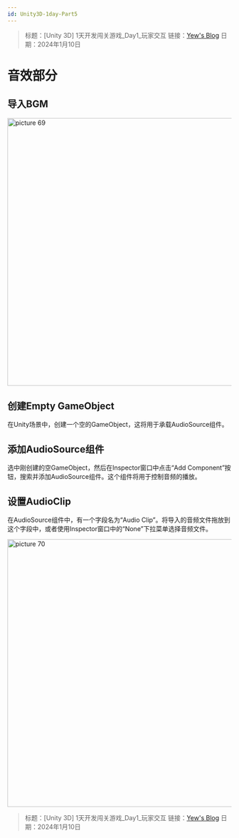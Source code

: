 ```yaml
---
id: Unity3D-1day-Part5
---
```


> 标题：[Unity 3D] 1天开发闯关游戏_Day1_玩家交互
> 链接：[Yew's Blog](http://ley.asia/)
> 日期：2024年1月10日

<!-- 图库：https://cdn.jsdelivr.net/gh/LeonYew-SWPU/FileTem@main -->

# 音效部分
## 导入BGM
<img alt="picture 69" src="https://cdn.jsdelivr.net/gh/LeonYew-SWPU/FileTem@main/imgs/2024/01/20240112-112853.jpg" width="600" />  

## 创建Empty GameObject
在Unity场景中，创建一个空的GameObject，这将用于承载AudioSource组件。

## 添加AudioSource组件
选中刚创建的空GameObject，然后在Inspector窗口中点击“Add Component”按钮，搜索并添加AudioSource组件。这个组件将用于控制音频的播放。

## 设置AudioClip
在AudioSource组件中，有一个字段名为“Audio Clip”。将导入的音频文件拖放到这个字段中，或者使用Inspector窗口中的“None”下拉菜单选择音频文件。

<img alt="picture 70" src="https://cdn.jsdelivr.net/gh/LeonYew-SWPU/FileTem@main/imgs/2024/01/20240112-113341.jpg" width="600" />  


> 标题：[Unity 3D] 1天开发闯关游戏_Day1_玩家交互
> 链接：[Yew's Blog](http://ley.asia/)
> 日期：2024年1月10日